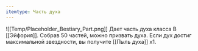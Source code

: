 ```yaml
---
itemtype: Часть духа
---
```

![[Temp/Placeholder_Bestiary_Part.png]]
Дает часть духа класса B [[Эйфория]]. Собрав 50 частей, можно призвать духа. Если дух достиг максимальной звездности, вы получите [[Пыль духа]] х1.
